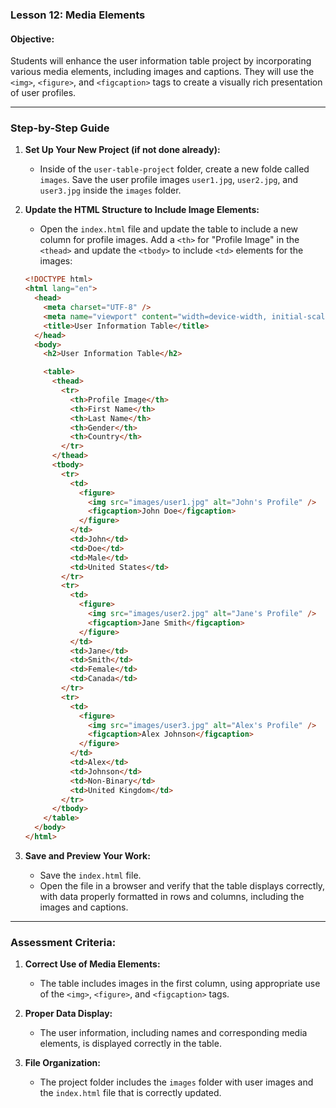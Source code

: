 ### **Lesson 12: Media Elements**

#### **Objective:**

Students will enhance the user information table project by incorporating various media elements, including images and captions. They will use the `<img>`, `<figure>`, and `<figcaption>` tags to create a visually rich presentation of user profiles.

---

### **Step-by-Step Guide**

1. **Set Up Your New Project (if not done already):**

   - Inside of the `user-table-project` folder, create a new folde called `images`. Save the user profile images `user1.jpg`, `user2.jpg`, and `user3.jpg` inside the `images` folder.

2. **Update the HTML Structure to Include Image Elements:**

   - Open the `index.html` file and update the table to include a new column for profile images. Add a `<th>` for "Profile Image" in the `<thead>` and update the `<tbody>` to include `<td>` elements for the images:

   ```html
   <!DOCTYPE html>
   <html lang="en">
     <head>
       <meta charset="UTF-8" />
       <meta name="viewport" content="width=device-width, initial-scale=1.0" />
       <title>User Information Table</title>
     </head>
     <body>
       <h2>User Information Table</h2>

       <table>
         <thead>
           <tr>
             <th>Profile Image</th>
             <th>First Name</th>
             <th>Last Name</th>
             <th>Gender</th>
             <th>Country</th>
           </tr>
         </thead>
         <tbody>
           <tr>
             <td>
               <figure>
                 <img src="images/user1.jpg" alt="John's Profile" />
                 <figcaption>John Doe</figcaption>
               </figure>
             </td>
             <td>John</td>
             <td>Doe</td>
             <td>Male</td>
             <td>United States</td>
           </tr>
           <tr>
             <td>
               <figure>
                 <img src="images/user2.jpg" alt="Jane's Profile" />
                 <figcaption>Jane Smith</figcaption>
               </figure>
             </td>
             <td>Jane</td>
             <td>Smith</td>
             <td>Female</td>
             <td>Canada</td>
           </tr>
           <tr>
             <td>
               <figure>
                 <img src="images/user3.jpg" alt="Alex's Profile" />
                 <figcaption>Alex Johnson</figcaption>
               </figure>
             </td>
             <td>Alex</td>
             <td>Johnson</td>
             <td>Non-Binary</td>
             <td>United Kingdom</td>
           </tr>
         </tbody>
       </table>
     </body>
   </html>
   ```

3. **Save and Preview Your Work:**
   - Save the `index.html` file.
   - Open the file in a browser and verify that the table displays correctly, with data properly formatted in rows and columns, including the images and captions.

---

### **Assessment Criteria:**

1. **Correct Use of Media Elements:**

   - The table includes images in the first column, using appropriate use of the `<img>`, `<figure>`, and `<figcaption>` tags.

2. **Proper Data Display:**

   - The user information, including names and corresponding media elements, is displayed correctly in the table.

3. **File Organization:**
   - The project folder includes the `images` folder with user images and the `index.html` file that is correctly updated.
